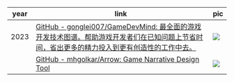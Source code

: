 
| year | link                                                                                                                                | pic                                                                                                                                                                                                                                   |
| ---- | ----------------------------------------------------------------------------------------------------------------------------------- | ------------------------------------------------------------------------------------------------------------------------------------------------------------------------------------------------------------------------------------- |
| 2023 | [GitHub - gonglei007/GameDevMind: 最全面的游戏开发技术图谱。帮助游戏开发者们在已知问题上节省时间，省出更多的精力投入到更有创造性的工作中去。](https://github.com/gonglei007/GameDevMind) | ![](https://github.com/gonglei007/GameDevMind/raw/main/images/repository-open-graph.png)                                                                                                                                              |
|      | [GitHub - mhgolkar/Arrow: Game Narrative Design Tool](https://github.com/mhgolkar/Arrow)                                                                            | ![](https://camo.githubusercontent.com/885b9ef04506c56f6731ab1505992069558de150cc1b3d58ed853192a66dd9e4/68747470733a2f2f6d68676f6c6b61722e6769746875622e696f2f4172726f772f696d616765732f73637265656e73686f745f6f766572616c6c2e706e67) |
